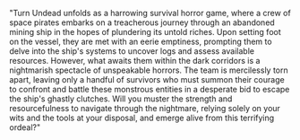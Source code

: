 "Turn Undead unfolds as a harrowing survival horror game, where a crew of space pirates embarks on a treacherous journey through an abandoned mining ship in the hopes of plundering its untold riches. Upon setting foot on the vessel, they are met with an eerie emptiness, prompting them to delve into the ship's systems to uncover logs and assess available resources. However, what awaits them within the dark corridors is a nightmarish spectacle of unspeakable horrors. The team is mercilessly torn apart, leaving only a handful of survivors who must summon their courage to confront and battle these monstrous entities in a desperate bid to escape the ship's ghastly clutches. Will you muster the strength and resourcefulness to navigate through the nightmare, relying solely on your wits and the tools at your disposal, and emerge alive from this terrifying ordeal?"
